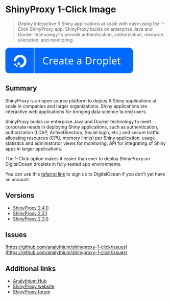 # ShinyProxy 1-Click Image

> Deploy interactive R Shiny applications at scale with ease using the 1-Click ShinyProxy app.
> ShinyProxy builds on enterprise Java and Docker technology to provide authentication,
> authorization, resource allocation, and monitoring.

[![DO button](https://raw.githubusercontent.com/analythium/shinyproxy-1-click/master/digitalocean/images/do-btn-blue.svg)](https://marketplace.digitalocean.com/apps/shinyproxy)

## Summary

ShinyProxy is an open source platform to deploy R Shiny applications at scale in companies and
larger organizations. Shiny applications are interactive web applications for bringing data
science to end users.

ShinyProxy builds on enterprise Java and Docker technology to meet corporate needs in deploying
Shiny applications, such as authentication, authorization (LDAP, ActiveDirectory,
Social login, etc.) and secure traffic, allocating resources (CPU, memory limits) per
Shiny application, usage statistics and administrator views for monitoring,
API for integrating of Shiny apps in larger applications.

The 1-Click option makes it easier than ever to deploy ShinyProxy on DigitalOcean droplets
in fully-tested app environments.

You can use this [referral link](https://m.do.co/c/a8041699739d) to sign up to
DigitalOcean if you don't yet have an account.

## Versions

- [ShinyProxy 2.4.0](marketplace-2.4.0.md)
- [ShinyProxy 2.3.1](marketplace-2.3.1.md)
- [ShinyProxy 2.3.0](marketplace-2.3.0.md)

## Issues

[https://github.com/analythium/shinyproxy-1-click/issues](https://github.com/analythium/shinyproxy-1-click/issues)

## Additional links

- [Analythium Hub](https://hub.analythium.io/docs/)
- [ShinyProxy website](https://shinyproxy.io)
- [ShinyProxy forum](https://support.openanalytics.eu/)
